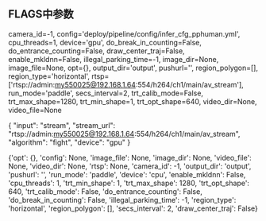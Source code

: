 ## FLAGS中参数

camera_id=-1, 
config='deploy/pipeline/config/infer_cfg_pphuman.yml', 
cpu_threads=1, 
device='gpu', 
do_break_in_counting=False, 
do_entrance_counting=False, 
draw_center_traj=False, 
enable_mkldnn=False, 
illegal_parking_time=-1, 
image_dir=None, 
image_file=None, 
opt={}, 
output_dir='output', 
pushurl='', 
region_polygon=[], 
region_type='horizontal', 
rtsp=['rtsp://admin:my550025@192.168.1.64:554/h264/ch1/main/av_stream'], run_mode='paddle', 
secs_interval=2, 
trt_calib_mode=False, 
trt_max_shape=1280, 
trt_min_shape=1, 
trt_opt_shape=640, 
video_dir=None, 
video_file=None

{
  "input": "stream",
  "stream_url": "rtsp://admin:my550025@192.168.1.64:554/h264/ch1/main/av_stream",
  "algorithm": "fight",
  "device": "gpu"
}


{'opt': {}, 'config': None, 'image_file': None, 'image_dir': None, 'video_file': None, 'video_dir': None, 'rtsp': None, 'camera_id': -1, 'output_dir': 'output', 'pushurl': '', 'run_mode': 'paddle', 'device': 'cpu', 'enable_mkldnn': False, 'cpu_threads': 1, 'trt_min_shape': 1, 'trt_max_shape': 1280, 'trt_opt_shape': 640, 'trt_calib_mode': False, 'do_entrance_counting': False, 'do_break_in_counting': False, 'illegal_parking_time': -1, 'region_type': 'horizontal', 'region_polygon': [], 'secs_interval': 2, 'draw_center_traj': False}